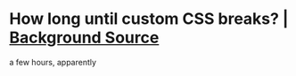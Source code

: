 # How long until custom CSS breaks? | [Background Source](https://www.tapatalk.com/groups/livingdollchat/kawaii-background-tiles-t19.html)
a few hours, apparently
